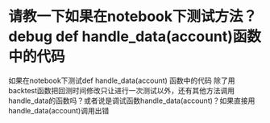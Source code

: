 # 请教一下如果在notebook下测试方法？debug def handle_data(account)函数中的代码

如果在notebook下测试def handle_data(account) 函数中的代码 除了用backtest函数把回测时间修改只让进行一次测试以外，还有其他方法调用handle_data的函数吗？或者说是调试函数handle_data(account)？如果直接用handle_data(account)调用出错
